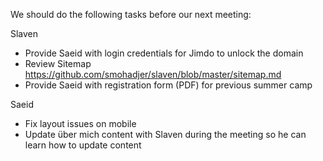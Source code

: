 We should do the following tasks before our next meeting:

Slaven
- Provide Saeid with login credentials for Jimdo to unlock the domain
- Review Sitemap https://github.com/smohadjer/slaven/blob/master/sitemap.md
- Provide Saeid with registration form (PDF) for previous summer camp

Saeid
- Fix layout issues on mobile
- Update über mich content with Slaven during the meeting so he can learn how to update content
